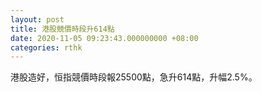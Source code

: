 ```yaml
---
layout: post
title: 港股競價時段升614點
date: 2020-11-05 09:23:43.000000000 +08:00
categories: rthk
---
```


港股造好，恒指競價時段報25500點，急升614點，升幅2.5%。
